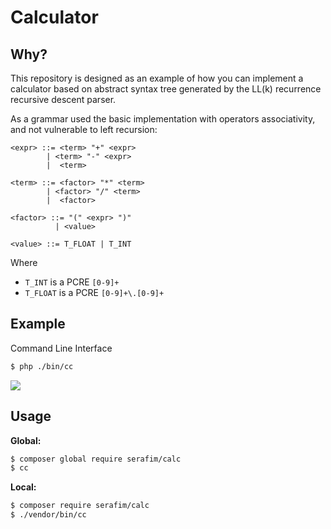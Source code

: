 # Calculator

## Why?

This repository is designed as an example of how you can implement a 
calculator based on abstract syntax tree generated by the LL(k) recurrence 
recursive descent parser.

As a grammar used the basic implementation with operators associativity, and 
not vulnerable to left recursion:

```bnf
<expr> ::= <term> "+" <expr>
        | <term> "-" <expr>
        |  <term>

<term> ::= <factor> "*" <term>
        | <factor> "/" <term>
        |  <factor>

<factor> ::= "(" <expr> ")"
          | <value>

<value> ::= T_FLOAT | T_INT
```

Where 
- `T_INT` is a PCRE `[0-9]+` 
- `T_FLOAT` is a PCRE `[0-9]+\.[0-9]+`

## Example

Command Line Interface

```bash
$ php ./bin/cc
```

![](https://habrastorage.org/webt/vq/pc/-x/vqpc-xc-eaevhca5-ba4ipfd2ay.png)

## Usage

**Global:**

```bash
$ composer global require serafim/calc
$ cc
```

**Local:**

```bash
$ composer require serafim/calc
$ ./vendor/bin/cc 
```


